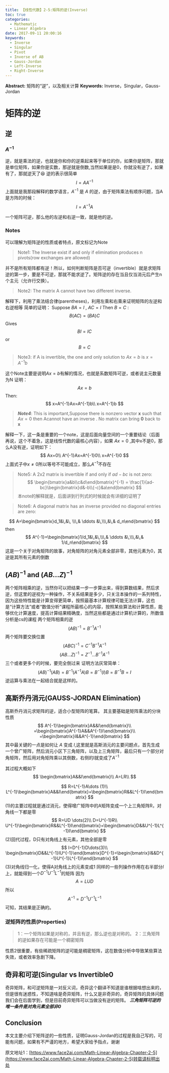 ```yaml
---
title: 【线性代数】2-5:矩阵的逆(Inverse)
toc: true
categories:
  - Mathematic
  - Linear Algebra
date: 2017-09-11 20:00:16
keywords:
  - Inverse
  - Singular
  - Pivot
  - Inverse of AB
  - Gauss-Jordan
  - Left-Inverse
  - Right-Inverse
---
```

**Abstract:** 矩阵的“逆”，以及相关计算
**Keywords:** Inverse，Singular，Gauss-Jordan

<!--more-->

# 矩阵的逆
## 逆
### $A^{-1}$
逆，就是乘法的逆，也就是你和你的逆乘起来等于单位的你，如果你是矩阵，那就是单位矩阵，如果你是实数，那逆就是倒数,当然如果是是0，你就没有逆了，如果有了，那就逆天了😆
逆的表示很简单
$$
I=AA^{-1}
$$
上面就是我那段解释的数学语言，$A^{-1}$ 是 $A$ 的逆，由于矩阵乘法有顺序问题，当A是方阵的时候：
$$
I=A^{-1}A
$$

一个矩阵可逆，那么他的左逆和右逆一致，就是他的逆。
### Notes
可以理解为矩阵逆的性质或者特点，原文标记为Note
>Note1:
>The Inverse exist if and only if elimination produces n pivots(row exchanges are allowed)

并不是所有矩阵都有逆！所以，如何判断矩阵是否可逆（invertible）就是求矩阵逆的第一步，要是不可逆，那就不能求逆了。矩阵逆的存在当且仅当消元后产生n个主元（允许行交换）。

>Note2:
>The matrix A cannot have two different inverse.

解释下，利用了乘法结合律(parentheses)，利用左乘和右乘来证明矩阵的左逆和右逆相等
简单的证明：
Suppose $BA=I$ , $AC=I$ Then $B=C$ :
$$
B(AC)=(BA)C
$$
Gives
$$
BI=IC
$$
or
$$
B=C
$$


>Note3:
>if A is invertible, the one and only solution to $Ax=b$ is $x=A^{-1}b$

这个Note主要是说明$Ax=b$有解的情况，也就是系数矩阵可逆，或者说主元数量为N
证明：
$$
Ax=b
$$
Then:
$$
x=A^{-1}Ax=A^{-1}b\\
x=A^{-1}b
$$

>***Note4***:
>This is important,Suppose there is nonzero vector $\textbf{x}$ such that $Ax=0$ then Acannot have an inverse . No matrix can bring $\textbf{0}$ back to $\textbf{x}$

解释一下，这一条是重要的一个note，这是后面向量空间的一个重要结论（后面再说，这个不着急，这是线性代数的最核心内容），如果 $Ax=0$ ,其中x不是0，那么A没有逆，证明如下：
$$
Ax=0\\
A^{-1}Ax=A^{-1}0\\
x=A^{-1}0
$$
上面式子中$x\neq0$所以等号不可能成立，那么$A^{-1}$不存在

>Note5:
>A 2x2 matrix is invertible if and only if $ad-bc$ is not zero:
$$
\begin{bmatrix}a&b\\c&d\end{bmatrix}^{-1} =  \frac{1}{ad-bc}\begin{bmatrix}d&-b\\{-c}&a\end{bmatrix}
$$
本note的解释就是，后面讲到行列式的时候就会有详细的证明了

>Note6:
>A diagonal matrix has an inverse provided no diagonal entries are zero:

$$
A=\begin{bmatrix}d_1&\,&\, \\\,& \ddots &\,\\\,&\,& d_n\end{bmatrix}
$$
then
$$
A^{-1}=\begin{bmatrix}1/d_1&\,&\,\\\,& \ddots &\,\\\,&\,& 1/d_n\end{bmatrix}
$$
这是一个关于对角矩阵的故事，对角矩阵的对角元素全部非零，其他元素为0，其逆是其所有元素的倒数

## $(AB)^{-1}$ and $(AB\dots Z)^{-1}$
两个矩阵相乘的逆，当然你可以把结果一步一步算出来，得到算数结果，然后求逆，但这里的逆视为一种操作，不关系结果是多少，只关注本操作的一系列特性，因为这些特性能是计算变得更简单，按照最基本计算规律可能无法计算，这也是“计算方法”或者“数值分析”课程所最核心的内容，按照某些算法和计算性质，能够优化计算速度，提高计算结果精确度，当然这些都是通过计算机计算的，所数值分析是cs的课程
两个矩阵相乘的逆
$$
(AB)^{-1}=B^{-1}A^{-1}
$$
两个矩阵要交换位置
$$
(ABC)^{-1}=C^{-1}B^{-1}A^{-1}
$$
$$
(AB\dots Z)^{-1}=Z^{-1} \dots B^{-1}A^{-1}
$$
三个或者更多个的时候，要完全倒过来
证明方法灰常简单：
$$
(AB)^{-1}(AB)=B^{-1}(A^{-1}A)B=B^{-1}(I)B=B^{-1}B=I
$$
逆运算与乘法在一起结合就是这样的。

## 高斯乔丹消元(GAUSS-JORDAN Elimination)
高斯乔丹消元求矩阵的逆，适合小型矩阵的笔算。
其主要基础是矩阵乘法的分块性质
$$
A^{-1}\begin{bmatrix}A&&I\end{bmatrix}\\
=\begin{bmatrix}A^{-1}A&&A^{-1}I\end{bmatrix}\\
=\begin{bmatrix}I&&A^{-1}\end{bmatrix}
$$
其中最关键的一点是如何让 $A$ 变成 $I$,这里就是高斯消元的主要问题点，首先生成一个曾广矩阵，然后消元小区下三角矩阵，以及上三角矩阵，最后只有一个部分对角矩阵，然后用对角矩阵乘以其倒数，右侧的I就变成了$A^{-1}$


其过程大概如下
$$
\begin{bmatrix}A&&I\end{bmatrix}\\
A=LR\\
$$

$$
R=L^{-1}A\dots (1)\\
L^{-1}\begin{bmatrix}A&&I\end{bmatrix}=\begin{bmatrix}R&&L^{-1}I\end{bmatrix}
$$
(1)的主要过程就是通过消元，使得增广矩阵中的A矩阵变成一个上三角矩阵R，对角线一下都是零
$$
R=UD \dots(2)\\
D=U^{-1}R\\
U^{-1}\begin{bmatrix}R&&L^{-1}I\end{bmatrix}=\begin{bmatrix}D&&U^{-1}L^{-1}I\end{bmatrix}
$$
(2)回代过程，D只有对角线上有元素，其他全部是零
$$
I=D^{-1}D\dots(3)\\
\begin{bmatrix}D&&L^{-1}IU^{-1}\end{bmatrix}D^{-1}=\begin{bmatrix}I&&D^{-1}U^{-1}L^{-1}I\end{bmatrix}
$$
(3)对角线归一化，使得A对角线上的元素变成1
同样的一些列操作作用在右半部分$I$上，就能得到一个$D^{-1}U^{-1}L^{-1}$的矩阵
因为
$$A=LUD$$
所以
$$A^{-1}=D^{-1}U^{-1}L^{-1}$$
可知，其结果是正确的。

### 逆矩阵的性质(Properties)

>1：一个矩阵如果是对称的，并且有逆，那么逆也是对称的。
>2：三角矩阵的逆如果存在可能是一个稠密矩阵

性质2很重要，有些稀疏矩阵的逆可能是稠密矩阵，这在数值分析中导致某些算法失效，或者效率急剧下降。

## 奇异和可逆(Singular vs Invertible0
奇异矩阵，和可逆矩阵是一对反义词，奇异这个翻译不知道是谁根据啥想出来的，但是很有迷惑性，不知道啥是奇异矩阵，什么又是非奇异的，奇异矩阵的具体问题我们会在后面学到，但是目前奇异矩阵可以当做没有逆的矩阵。
***三角矩阵可逆的唯一条件是对角元素全部非0***

## Conclusion
本文主要介绍下矩阵逆的一些性质，证明Gauss-Jordan的过程是我自己写的，可能有问题，如果有不严谨的地方，希望大家给予指点，谢谢





原文地址1：[https://www.face2ai.com/Math-Linear-Algebra-Chapter-2-5](https://www.face2ai.com/Math-Linear-Algebra-Chapter-2-5)转载请标明出处
